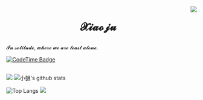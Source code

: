 <img align="right" src="https://count.getloli.com/get/@:XiaojuCH?theme=rule34">

# 
<div align="center">
<h1><pre>𝓧𝓲𝓪𝓸𝓳𝓾 </pre></h1>
</div>

𝓘𝓷 𝓼𝓸𝓵𝓲𝓽𝓾𝓭𝓮, 𝔀𝓱𝓮𝓻𝓮 𝔀𝓮 𝓪𝓻𝓮 𝓵𝓮𝓪𝓼𝓽 𝓪𝓵𝓸𝓷𝓮.

[![CodeTime Badge](https://img.shields.io/endpoint?style=social&color=222&url=https%3A%2F%2Fapi.codetime.dev%2Fshield%3Fid%3D31681%26project%3D%26in=0)](https://codetime.dev)


##

[![](https://activity-graph.herokuapp.com/graph?username=XiaojuCH&theme=dracula)](https://github.com/ashutosh00710/github-readme-activity-graph)
![小狙's github stats](https://github-readme-stats.vercel.app/api?username=XiaojuCH&show_icons=true&theme=vue)

![Top Langs](https://github-readme-stats.vercel.app/api/top-langs/?username=XiaojuCH&langs_count=6)
![](https://github-readme-stats.vercel.app/api/top-langs/?username=XiaojuCH&layout=compact&langs_count=6)
